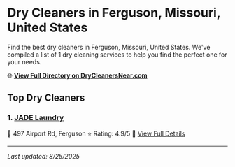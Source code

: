 # Dry Cleaners in Ferguson, Missouri, United States

Find the best dry cleaners in Ferguson, Missouri, United States. We've compiled a list of 1 dry cleaning services to help you find the perfect one for your needs.

🌐 **[View Full Directory on DryCleanersNear.com](https://drycleanersnear.com/city/US/Missouri/Ferguson)**

## Top Dry Cleaners

### 1. [JADE Laundry](https://drycleanersnear.com/dryCleaner/686f1eb01cef475d4de83bcc/jade-laundry)
📍 497 Airport Rd, Ferguson
⭐ Rating: 4.9/5
🔗 [View Full Details](https://drycleanersnear.com/dryCleaner/686f1eb01cef475d4de83bcc/jade-laundry)


---

*Last updated: 8/25/2025*

